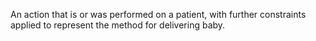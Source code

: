 An action that is or was performed on a patient, with further constraints applied to represent the method for delivering baby.